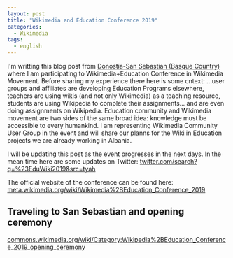 ```yaml
---
layout: post
title: "Wikimedia and Education Conference 2019"
categories:
  - Wikimedia
tags:
  - english
---
```


I'm writting this blog post from [Donostia-San Sebastian (Basque Country)](https://www.wikidata.org/wiki/Q10313) where I am participating to Wikimedia+Education Conference in 
Wikimedia Movement. Before sharing my experience there here is some cntext:
...user groups and affiliates are developing Education Programs elsewhere, teachers are using wikis (and not only Wikimedia) 
as a teaching resource, students are using Wikipedia to complete their assignments... and are even doing
assignments on Wikipedia. Education community and Wikimedia movement are two sides of the same broad idea: knowledge must be 
accessible to every humankind. 
I am representing Wikimedia Community User Group in the event and will share our planns for the Wiki in Education projects we 
are already working in Albania.

I will be updating this post as the event progresses in the next days. In the mean time here are some updates on Twitter:
[twitter.com/search?q=%23EduWiki2019&src=tyah](https://twitter.com/search?q=%23EduWiki2019&src=tyah)

The official website of the conference can be found here: [meta.wikimedia.org/wiki/Wikimedia%2BEducation_Conference_2019](https://meta.wikimedia.org/wiki/Wikimedia%2BEducation_Conference_2019)

## Traveling to San Sebastian and opening ceremony
[commons.wikimedia.org/wiki/Category:Wikipedia%2BEducation_Conference_2019_opening_ceremony](https://commons.wikimedia.org/wiki/Category:Wikipedia%2BEducation_Conference_2019_opening_ceremony)
